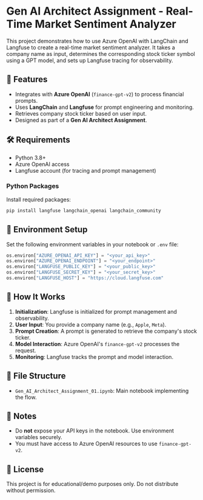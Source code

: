 # Gen AI Architect Assignment - Real-Time Market Sentiment Analyzer

This project demonstrates how to use Azure OpenAI with LangChain and Langfuse to create a real-time market sentiment analyzer. It takes a company name as input, determines the corresponding stock ticker symbol using a GPT model, and sets up Langfuse tracing for observability.

## 🚀 Features

- Integrates with **Azure OpenAI** (`finance-gpt-v2`) to process financial prompts.
- Uses **LangChain** and **Langfuse** for prompt engineering and monitoring.
- Retrieves company stock ticker based on user input.
- Designed as part of a **Gen AI Architect Assignment**.

## 🛠️ Requirements

- Python 3.8+
- Azure OpenAI access
- Langfuse account (for tracing and prompt management)

### Python Packages

Install required packages:

```bash
pip install langfuse langchain_openai langchain_community
```

## 🔐 Environment Setup

Set the following environment variables in your notebook or `.env` file:

```python
os.environ["AZURE_OPENAI_API_KEY"] = "<your_api_key>"
os.environ["AZURE_OPENAI_ENDPOINT"] = "<your_endpoint>"
os.environ["LANGFUSE_PUBLIC_KEY"] = "<your_public_key>"
os.environ["LANGFUSE_SECRET_KEY"] = "<your_secret_key>"
os.environ["LANGFUSE_HOST"] = "https://cloud.langfuse.com"
```

## 🧠 How It Works

1. **Initialization**: Langfuse is initialized for prompt management and observability.
2. **User Input**: You provide a company name (e.g., `Apple`, `Meta`).
3. **Prompt Creation**: A prompt is generated to retrieve the company's stock ticker.
4. **Model Interaction**: Azure OpenAI's `finance-gpt-v2` processes the request.
5. **Monitoring**: Langfuse tracks the prompt and model interaction.

## 📂 File Structure

- `Gen_AI_Architect_Assignment_01.ipynb`: Main notebook implementing the flow.

## 📌 Notes

- Do **not** expose your API keys in the notebook. Use environment variables securely.
- You must have access to Azure OpenAI resources to use `finance-gpt-v2`.

## 📄 License

This project is for educational/demo purposes only. Do not distribute without permission.

